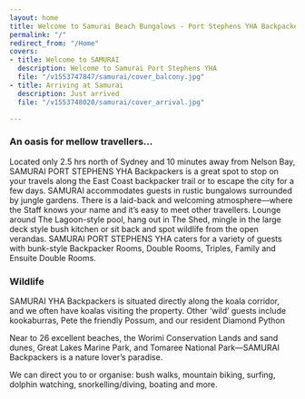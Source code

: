 ```yaml
---
layout: home
title: Welcome to Samurai Beach Bungalows - Port Stephens YHA Backpackers
permalink: "/"
redirect_from: "/Home"
covers:
- title: Welcome to SAMURAI
  description: Welcome to Samurai Port Stephens YHA
  file: "/v1553747847/samurai/cover_balcony.jpg"
- title: Arriving at Samurai
  description: Just arrived
  file: "/v1553748020/samurai/cover_arrival.jpg"

---
```

### An oasis for mellow travellers...

Located only 2.5 hrs north of Sydney and 10 minutes away from Nelson Bay, SAMURAI PORT STEPHENS YHA Backpackers is a great spot to stop on your travels along the East Coast backpacker trail or to escape the city for a few days. SAMURAI accommodates guests in rustic bungalows surrounded by jungle gardens. There is a laid-back and welcoming atmosphere—where the Staff knows your name and it’s easy to meet other travellers. Lounge around The Lagoon-style pool, hang out in The Shed,  mingle in the large deck style bush kitchen  or sit back and spot wildlife from the open verandas. SAMURAI PORT STEPHENS YHA caters for a variety of guests with bunk-style Backpacker Rooms, Double Rooms, Triples, Family and Ensuite Double Rooms.

### Wildlife

SAMURAI YHA Backpackers is situated directly along the koala corridor, and we often have koalas visiting the property. Other ‘wild’ guests include kookaburras, Pete the friendly Possum, and our resident Diamond Python

Near to 26 excellent beaches, the Worimi Conservation Lands and sand dunes, Great Lakes Marine Park, and Tomaree National Park—SAMURAI Backpackers is a nature lover’s paradise.

We can direct you to or organise: bush walks, mountain biking, surfing, dolphin watching, snorkelling/diving, boating and more.